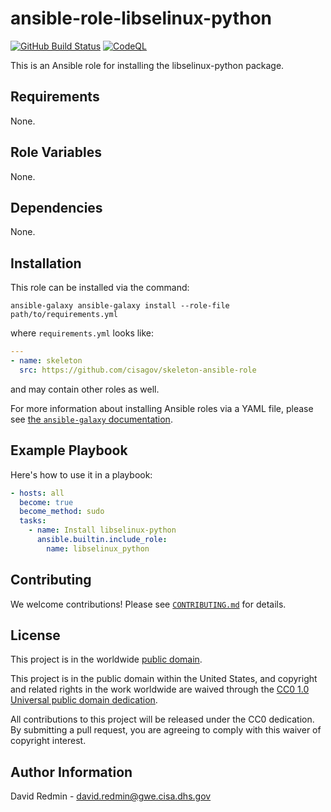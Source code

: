 # ansible-role-libselinux-python #

[![GitHub Build Status](https://github.com/cisagov/ansible-role-libselinux-python/workflows/build/badge.svg)](https://github.com/cisagov/ansible-role-libselinux-python/actions)
[![CodeQL](https://github.com/cisagov/ansible-role-libselinux-python/workflows/CodeQL/badge.svg)](https://github.com/cisagov/ansible-role-libselinux-python/actions/workflows/codeql-analysis.yml)

This is an Ansible role for installing the libselinux-python package.

## Requirements ##

None.

## Role Variables ##

None.

<!--
| Variable | Description | Default | Required |
|----------|-------------|---------|----------|
| optional_variable | Describe its purpose. | `default_value` | No |
| required_variable | Describe its purpose. | n/a | Yes |
-->

## Dependencies ##

None.

## Installation ##

This role can be installed via the command:

```console
ansible-galaxy ansible-galaxy install --role-file path/to/requirements.yml
```

where `requirements.yml` looks like:

```yaml
---
- name: skeleton
  src: https://github.com/cisagov/skeleton-ansible-role
```

and may contain other roles as well.

For more information about installing Ansible roles via a YAML file,
please see [the `ansible-galaxy`
documentation](https://docs.ansible.com/ansible/latest/galaxy/user_guide.html#installing-multiple-roles-from-a-file).

## Example Playbook ##

Here's how to use it in a playbook:

```yaml
- hosts: all
  become: true
  become_method: sudo
  tasks:
    - name: Install libselinux-python
      ansible.builtin.include_role:
        name: libselinux_python
```

## Contributing ##

We welcome contributions!  Please see [`CONTRIBUTING.md`](CONTRIBUTING.md) for
details.

## License ##

This project is in the worldwide [public domain](LICENSE).

This project is in the public domain within the United States, and
copyright and related rights in the work worldwide are waived through
the [CC0 1.0 Universal public domain
dedication](https://creativecommons.org/publicdomain/zero/1.0/).

All contributions to this project will be released under the CC0
dedication. By submitting a pull request, you are agreeing to comply
with this waiver of copyright interest.

## Author Information ##

David Redmin - <david.redmin@gwe.cisa.dhs.gov>
